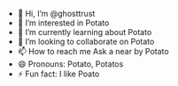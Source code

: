 - 👋 Hi, I’m @ghosttrust
- 👀 I’m interested in Potato
- 🌱 I’m currently learning about Potato
- 💞️ I’m looking to collaborate on Potato 
- 📫 How to reach me Ask a near by Potato
- 😄 Pronouns: Potato, Potatos
- ⚡ Fun fact: I like Poato

<!---
ghosttrust/ghosttrust is a ✨ special ✨ repository because its `README.md` (this file) appears on your GitHub profile.
You can click the Preview link to take a look at your changes.
--->
